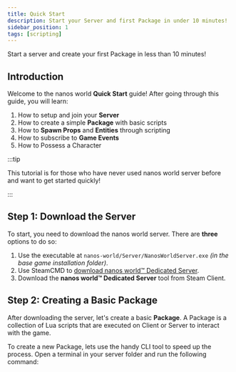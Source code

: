 ```yaml
---
title: Quick Start
description: Start your Server and first Package in under 10 minutes!
sidebar_position: 1
tags: [scripting]
---
```


Start a server and create your first Package in less than 10 minutes!

## Introduction

Welcome to the nanos world **Quick Start** guide! After going through this guide, you will learn:

1. How to setup and join your **Server**
2. How to create a simple **Package** with basic scripts
3. How to **Spawn Props** and **Entities** through scripting
4. How to subscribe to **Game Events**
5. How to Possess a Character

:::tip

This tutorial is for those who have never used nanos world server before and want to get started quickly!

:::

## Step 1: Download the Server

To start, you need to download the nanos world server. There are **three** options to do so:

1. Use the executable at `nanos-world/Server/NanosWorldServer.exe` _(in the base game installation folder)_.
2. Use SteamCMD to [download nanos world™ Dedicated Server](/docs/core-concepts/server-manual/server-installation).
3. Download the **nanos world™ Dedicated Server** tool from Steam Client.

## Step 2: Creating a Basic Package

After downloading the server, let's create a basic **Package**. A Package is a collection of Lua scripts that are executed on Client or Server to interact with the game.

To create a new Package, lets use the handy CLI tool to speed up the process. Open a terminal in your server folder and run the following command:
